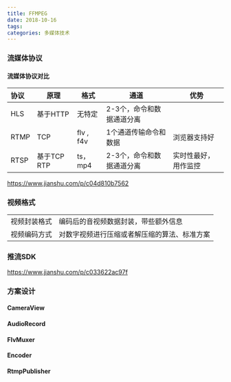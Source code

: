 ```yaml
---
title: FFMPEG
date: 2018-10-16
tags:
categories: 多媒体技术
---
```


### 流媒体协议

#### 流媒体协议对比

| 协议 | 原理        | 格式      | 通道                      | 优势                 |
| :--- | ----------- | --------- | ------------------------- | -------------------- |
| HLS  | 基于HTTP    | 无特定    | 2-3个，命令和数据通道分离 |                      |
| RTMP | TCP         | flv , f4v | 1个通道传输命令和数据     | 浏览器支持好         |
| RTSP | 基于TCP RTP | ts，mp4   | 2-3个，命令和数据通道分离 | 实时性最好，用作监控 |

https://www.jianshu.com/p/c04d810b7562

### 视频格式

|            |                               |
| -----------| ------------------------------ |
| 视频封装格式 | 编码后的音视频数据封装，带些额外信息 |
| 视频编码方式 | 对数字视频进行压缩或者解压缩的算法、标准方案 |



### 推流SDK

https://www.jianshu.com/p/c033622ac97f



### 方案设计

#### CameraView



#### AudioRecord



#### FlvMuxer



#### Encoder



#### RtmpPublisher





